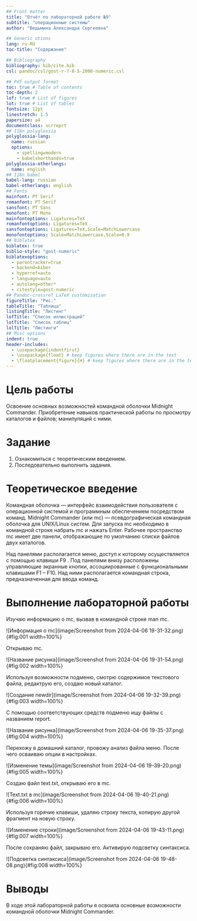 ```yaml
---
## Front matter
title: "Отчёт по лабораторной работе №9"
subtitle: "операционные системы"
author: "Ведьмина Александра Сергеевна"

## Generic otions
lang: ru-RU
toc-title: "Содержание"

## Bibliography
bibliography: bib/cite.bib
csl: pandoc/csl/gost-r-7-0-5-2008-numeric.csl

## Pdf output format
toc: true # Table of contents
toc-depth: 2
lof: true # List of figures
lot: true # List of tables
fontsize: 12pt
linestretch: 1.5
papersize: a4
documentclass: scrreprt
## I18n polyglossia
polyglossia-lang:
  name: russian
  options:
	- spelling=modern
	- babelshorthands=true
polyglossia-otherlangs:
  name: english
## I18n babel
babel-lang: russian
babel-otherlangs: english
## Fonts
mainfont: PT Serif
romanfont: PT Serif
sansfont: PT Sans
monofont: PT Mono
mainfontoptions: Ligatures=TeX
romanfontoptions: Ligatures=TeX
sansfontoptions: Ligatures=TeX,Scale=MatchLowercase
monofontoptions: Scale=MatchLowercase,Scale=0.9
## Biblatex
biblatex: true
biblio-style: "gost-numeric"
biblatexoptions:
  - parentracker=true
  - backend=biber
  - hyperref=auto
  - language=auto
  - autolang=other*
  - citestyle=gost-numeric
## Pandoc-crossref LaTeX customization
figureTitle: "Рис."
tableTitle: "Таблица"
listingTitle: "Листинг"
lofTitle: "Список иллюстраций"
lotTitle: "Список таблиц"
lolTitle: "Листинги"
## Misc options
indent: true
header-includes:
  - \usepackage{indentfirst}
  - \usepackage{float} # keep figures where there are in the text
  - \floatplacement{figure}{H} # keep figures where there are in the text
---
```


# Цель работы

Освоение основных возможностей командной оболочки Midnight Commander. Приобретение навыков практической работы по просмотру каталогов и файлов; манипуляций
с ними.

# Задание

1. Ознакомиться с теоретическим введением.
2. Последовательно выполнить задания.

# Теоретическое введение

Командная оболочка — интерфейс взаимодействия пользователя с операционной системой и программным обеспечением посредством команд. Midnight Commander (или mc) — псевдографическая командная оболочка для UNIX/Linux систем. Для запуска mc необходимо в командной строке набрать mc и нажать Enter. Рабочее пространство mc имеет две панели, отображающие по умолчанию списки файлов двух каталогов.

Над панелями располагается меню, доступ к которому осуществляется с помощью клавиши F9 . Под панелями внизу расположены управляющие экранные кнопки, ассоциированные с функциональными клавишами F1 – F10. Над ними располагается командная строка, предназначенная для ввода команд.

# Выполнение лабораторной работы

Изучаю информацию о mc, вызвав в командной строке man mc.

![Информация о mc](image/Screenshot from 2024-04-06 19-31-32.png){#fig:001 width=100%}

Открываю mc.

![Название рисунка](image/Screenshot from 2024-04-06 19-31-54.png){#fig:002 width=100%}

Используя возможности подменю, смотрю содержимое текстового файла, редактрую его, создаю новый каталог.

![Создание newdir](image/Screenshot from 2024-04-06 19-32-39.png){#fig:003 width=100%}

С помощью соответствующих средств подменю ищу файлы с названием report.

![Название рисунка](image/Screenshot from 2024-04-06 19-35-37.png){#fig:004 width=100%}

Перехожу в домашний каталог, провожу анализ файла меню. После чего осваиваю опции в настройках.

![Изменение темы](image/Screenshot from 2024-04-06 19-39-20.png){#fig:005 width=100%}

Создаю файл text.txt, открываю его в mc.

![Text.txt в mc](image/Screenshot from 2024-04-06 19-40-21.png){#fig:006 width=100%}

Используя горячие клавиши, удаляю строку текста, копирую другой фрагмент на новую строку.

![Изменение строки](image/Screenshot from 2024-04-06 19-43-11.png){#fig:007 width=100%}

После сохраняю файл, закрываю его. 
Активирую подсветку синтаксиса.

![Подсветка синтаксиса](image/Screenshot from 2024-04-06 19-48-08.png){#fig:008 width=100%}

# Выводы

В ходе этой лабораторной работы я освоила основные возможности командной оболочки Midnight Commander.
